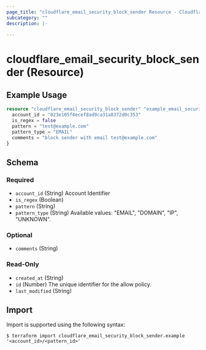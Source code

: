 ```yaml
---
page_title: "cloudflare_email_security_block_sender Resource - Cloudflare"
subcategory: ""
description: |-
  
---
```


# cloudflare_email_security_block_sender (Resource)



## Example Usage

```terraform
resource "cloudflare_email_security_block_sender" "example_email_security_block_sender" {
  account_id = "023e105f4ecef8ad9ca31a8372d0c353"
  is_regex = false
  pattern = "test@example.com"
  pattern_type = "EMAIL"
  comments = "block sender with email test@example.com"
}
```

<!-- schema generated by tfplugindocs -->
## Schema

### Required

- `account_id` (String) Account Identifier
- `is_regex` (Boolean)
- `pattern` (String)
- `pattern_type` (String) Available values: "EMAIL", "DOMAIN", "IP", "UNKNOWN".

### Optional

- `comments` (String)

### Read-Only

- `created_at` (String)
- `id` (Number) The unique identifier for the allow policy.
- `last_modified` (String)

## Import

Import is supported using the following syntax:

```shell
$ terraform import cloudflare_email_security_block_sender.example '<account_id>/<pattern_id>'
```
